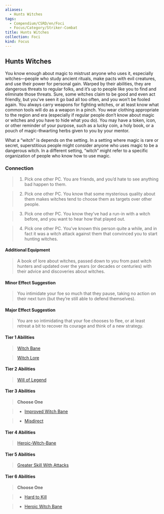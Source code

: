 ```yaml
---
aliases:
  - Hunts Witches
tags:
  - Compendium/CSRD/en/Foci
  - Focus/Category/Striker-Combat
title: Hunts Witches
collection: Foci
kind: Focus
---
```

## Hunts  Witches  
You know enough about magic to mistrust anyone who uses it, especially witches—people who study ancient rituals, make pacts with evil creatures, and use their power for personal gain. Warped by their abilities, they are dangerous threats to regular folks, and it’s up to people like you to find and eliminate those threats. Sure, some witches claim to be good and even act friendly, but you’ve seen it go bad all too often, and you won’t be fooled again. You always carry weapons for fighting witches, or at least know what common tools will do as a weapon in a pinch. You wear clothing appropriate to the region and era (especially if regular people don’t know about magic or witches and you have to hide what you do). You may have a token, icon, or other reminder of your purpose, such as a lucky coin, a holy book, or a pouch of magic-thwarting herbs given to you by your mentor.  
  
What a “witch” is depends on the setting. In a setting where magic is rare or secret, superstitious people might consider anyone who uses magic to be a dangerous witch. In a different setting, “witch” might refer to a specific organization of people who know how to use magic.  
### Connection   
>1. Pick one other PC. You are friends, and you’d hate to see anything bad happen to them.  
>2. Pick one other PC. You know that some mysterious quality about them makes witches tend to choose them as targets over other people.  
>3. Pick one other PC. You know they’ve had a run-in with a witch before, and you want to hear how that played out.  
>4. Pick one other PC. You’ve known this person quite a while, and in fact it was a witch attack against them that convinced you to start hunting witches.  
#### Additional Equipment   
>A book of lore about witches, passed down to you from past witch hunters and updated over the years (or decades or centuries) with their advice and discoveries about witches.  
#### Minor Effect Suggestion   
>You intimidate your foe so much that they pause, taking no action on their next turn (but they’re still able to defend themselves).  
#### Major Effect Suggestion  
>You are so intimidating that your foe chooses to flee, or at least retreat a bit to recover its courage and think of a new strategy.  
  
  
  
#### Tier 1 Abilities    
> [Witch Bane](Witch-Bane.md)  
> [ Witch Lore](Witch-Lore.md)    
  
#### Tier 2 Abilities    
> [Will of Legend](Will-of-Legend.md)    
  
  
#### Tier 3 Abilities    
> **Choose One**    
>- [Improved Witch Bane](Improved-Witch-Bane.md)    
>- [Misdirect](Misdirect.md)    
  
  
#### Tier 4 Abilities    
> [Heroic-Witch-Bane](Heroic-Witch-Bane.md)    
  
  
#### Tier 5 Abilities    
> [Greater Skill With Attacks](Greater-Skill-With-Attacks.md)    
  
  
#### Tier 6 Abilities    
> **Choose One**    
>- [Hard to Kill](Hard-to-Kill.md)    
>- [Heroic Witch Bane](Heroic-Witch-Bane.md)